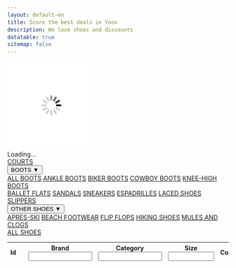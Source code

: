 ```yaml
---
layout: default-en
title: Score the best deals in Yoox
description: We love shoes and discounts
datatable: true
sitemap: false
---
```


<div id="loader" class="full-screen">
    <img class="center-image" src="/assets/images/loading.gif"/>
    <div class="load-text center">Loading...</div>
</div>

<div class="navbar" onload="alignTop()">
  <a href="/uk/categories/courts.html">COURTS</a>
  <div class="dropdown">
      <button id="boots-menu-btn" class="dropbtn" onclick="showMenu('boots-menu')">BOOTS ▼
      </button>
      <div class="dropdown-content" id="boots-menu">
        <a href="/uk/categories/boots.html">ALL BOOTS</a>
        <a href="/uk/categories/ankle-boots.html">ANKLE BOOTS</a>
        <a href="/uk/categories/biker-boots.html">BIKER BOOTS</a>
        <a href="/uk/categories/cowboy-boots.html">COWBOY BOOTS</a>
        <a href="/uk/categories/knee-high-boots.html">KNEE-HIGH BOOTS</a>
      </div>
  </div> 
  <a href="/uk/categories/ballet-flats.html">BALLET FLATS</a>
  <a href="/uk/categories/sandals.html">SANDALS</a>
  <a href="/uk/categories/sneakers.html">SNEAKERS</a>
  <a href="/uk/categories/espadrilles.html">ESPADRILLES</a>
  <a href="/uk/categories/laced-shoes.html">LACED SHOES</a>
  <a href="/uk/categories/slides-slippers.html">SLIPPERS</a>
  <div class="dropdown">
      <button id="other-menu-btn" class="dropbtn" onclick="showMenu('other-menu')">OTHER SHOES ▼
      </button>
      <div class="dropdown-content" id="other-menu">
        <a href="/uk/categories/apres-ski.html">APRES-SKI</a>
        <a href="/uk/categories/beach.html">BEACH FOOTWEAR</a>
        <a href="/uk/categories/flip-flops.html">FLIP FLOPS</a>
        <a href="/uk/categories/hiking-shoes.html">HIKING SHOES</a>
        <a href="/uk/categories/mules-clogs.html">MULES AND CLOGS</a>
      </div>
  </div> 
  <a href="/uk/categories/shoes.html">ALL SHOES</a>
</div>

<div class="datatable-begin">
    <table id="example" class="display" style="width:100%">
    	<thead>
            <tr>
                <th scope="col">Id</th>
            	<th scope="col"></th>
                <th scope="col">Brand<br><input type="search" id="column2" size="15"/></th>
                <th scope="col">Category<br><input type="search" id="column3" size="15"/></th>
                <th scope="col">Size<br><input type="search" id="column4" size="10"/></th>
                <th scope="col">Colours</th>
                <th scope="col">Current price</th>
                <th scope="col">Max price</th>
                <th scope="col">Min price</th>
                <th scope="col">Current discount</th>
            </tr>
        </thead>
    </table>
</div>

<script type="text/javascript">

    function showMenu(menuId) {
        document.getElementById(menuId).classList.toggle("show");
    }

    function hideMenu(menuId) {
        var myDropdown = document.getElementById(menuId);
        if (myDropdown.classList.contains('show')) {
          myDropdown.classList.remove('show');
        }
    }

    window.onclick = function(e) {  
        if(e.target.id =='boots-menu-btn')  {
            hideMenu("other-menu");
        } else if(e.target.id =='other-menu-btn')  {
            hideMenu("boots-menu");
        } else {
            hideMenu("other-menu");
            hideMenu("boots-menu");
        }
    }

    window.onload = function() {
        document.getElementById("content-container").classList.add("content-list-page");
    }
</script>